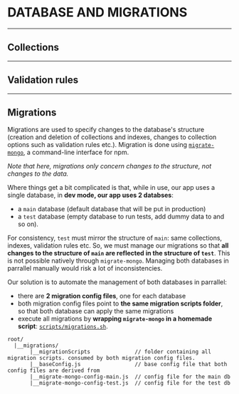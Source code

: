 # DATABASE AND MIGRATIONS

---

## Collections

---

## Validation rules

---

## Migrations

Migrations are used to specify changes to the database's structure (creation and deletion of collections and indexes, changes to collection options such as validation rules etc.). Migration is done using [`migrate-mongo`](https://github.com/seppevs/migrate-mongo), a command-line interface for npm. 

*Note that here, migrations only concern changes to the structure, not changes to the data.*

Where things get a bit complicated is that, while in use, our app uses a single database, in **dev mode, our app uses 2 databses**:
- a `main` database (default database that will be put in production)
- a `test` database (empty database to run tests, add dummy data to and so on).

For consistency, `test` must mirror the structure of `main`: same collections, indexes, validation rules etc. So, we must manage our migrations so that **all changes to the structure of `main` are reflected in the structure of `test`**. This is not possible natively through `migrate-mongo`. Managing both databases in parrallel manually would risk a lot of inconsistencies.


Our solution is to automate the management of both databases in parrallel:
- there are **2 migration config files**, one for each database
- both migration config files point to **the same migration scripts folder**, so that both database can apply the same migrations
- execute all migrations by **wrapping `migrate-mongo` in a homemade script**: [`scripts/migrations.sh`](../scripts/migrations.sh).

```
root/
  |__migrations/
       |__migrationScripts              // folder containing all migration scripts. consumed by both migration config files.
       |__baseConfig.js                 // base config file that both config files are derived from
       |__migrate-mongo-config-main.js  // config file for the main db
       |__migrate-mongo-config-test.js  // config file for the test db
```
